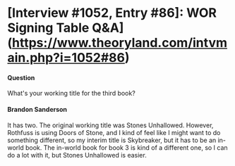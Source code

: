 # [Interview #1052, Entry #86]: WOR Signing Table Q&A](https://www.theoryland.com/intvmain.php?i=1052#86)

#### Question

What's your working title for the third book?

#### Brandon Sanderson

It has two. The original working title was Stones Unhallowed. However, Rothfuss is using Doors of Stone, and I kind of feel like I might want to do something different, so my interim title is Skybreaker, but it has to be an in-world book. The in-world book for book 3 is kind of a different one, so I can do a lot with it, but Stones Unhallowed is easier.

